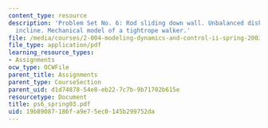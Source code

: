 ```yaml
---
content_type: resource
description: 'Problem Set No. 6: Rod sliding down wall. Unbalanced disk rolls down
  incline. Mechanical model of a tightrope walker.'
file: /media/courses/2-004-modeling-dynamics-and-control-ii-spring-2003/19b89087186fa9e75ec0145b299752da_ps6_spring03.pdf
file_type: application/pdf
learning_resource_types:
- Assignments
ocw_type: OCWFile
parent_title: Assignments
parent_type: CourseSection
parent_uid: d1d74878-54e8-eb22-7c7b-9b71702b615e
resourcetype: Document
title: ps6_spring03.pdf
uid: 19b89087-186f-a9e7-5ec0-145b299752da
---
```

